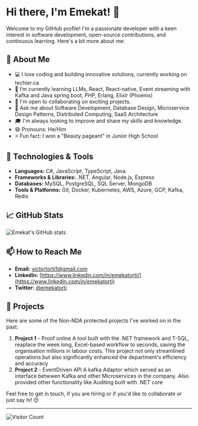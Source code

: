 # Hi there, I'm Emekat! 👋

Welcome to my GitHub profile! I'm a passionate developer with a keen interest in software development, open-source contributions, and continuous learning. Here's a bit more about me:

## 🚀 About Me

- 💻 I love coding and building innovative solutions, currently working on techier.ca
- 🌱 I’m currently learning LLMs, React, React-native, Event streaming with Kafka and Java spring boot, PHP, Erlang, Elixir (Phoenix) 
- 🤝 I'm open to collaborating on exciting projects.
- 💬 Ask me about Software Development, Database Design, Microservice Design Patterns, Distributed Computing, SaaS Architecture
- 🎓 I'm always looking to improve and share my skills and knowledge.
- 😄 Pronouns: He/Him
- ⚡ Fun fact: I won a "Beauty pageant" in Junior High School

## 🔧 Technologies & Tools

- **Languages:** C#, JavaScript, TypeScript, Java
- **Frameworks & Libraries:** .NET, Angular, Node.js, Express
- **Databases:** MySQL, PostgreSQL, SQL Server, MongoDB
- **Tools & Platforms:** Git, Docker, Kubernetes, AWS, Azure, GCP, Kafka, Redis

## 📈 GitHub Stats

![Emekat's GitHub stats](https://github-readme-stats.vercel.app/api?username=Emekat&show_icons=true&theme=radical)

## 📫 How to Reach Me
- **Email:** [victortorti1@gmail.com](mailto:victortorti1@gmail.com)
- **LinkedIn:** [https://www.linkedin.com/in/emekatorti/](https://www.linkedin.com/in/emekatorti)
- **Twitter:** [@emekatorti](https://twitter.com/emekatorti)

## 🌟 Projects

Here are some of the Non-NDA protected projects I've worked on in the past:

1. **Project 1** - Proof online
A tool built with the .NET framework and T-SQL, reaplace the week long, Excel-based workflow to seconds, saving the organisation millions in labour costs. This project not only streamlined operations but also significantly enhanced the department's efficiency and accuracy
3. **Project 2** - EventDriven API
A kafka Adaptor which served as an interface betwwen Kafka and other Microservices in the company. Also provided other functionality like Auditing built with .NET core

Feel free to get in touch, if you are hiring or if you'd like to collaborate or just say hi! 😊

---

![Visitor Count](https://visitor-badge.glitch.me/badge?page_id=Emekat.Emekat)
